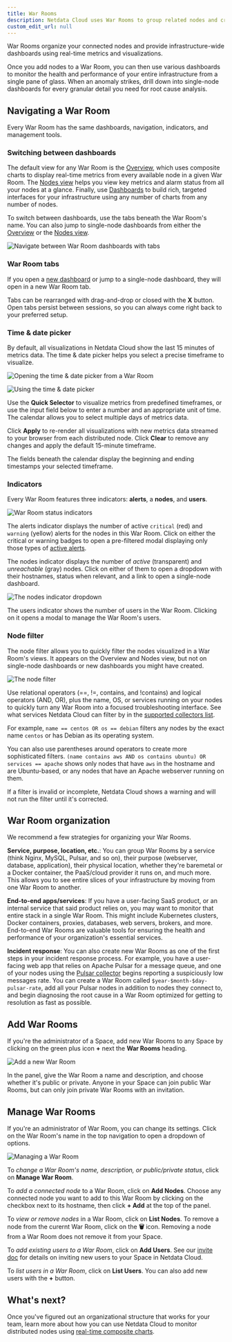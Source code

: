 ```yaml
---
title: War Rooms
description: Netdata Cloud uses War Rooms to group related nodes and create insightful composite dashboards based on their aggregate health and performance.
custom_edit_url: null
---
```


War Rooms organize your connected nodes and provide infrastructure-wide dashboards using real-time metrics and
visualizations.

Once you add nodes to a War Room, you can then use various dashboards to monitor the health and performance of your
entire infrastructure from a single pane of glass. When an anomaly strikes, drill down into single-node dashboards for
every granular detail you need for root cause analysis.

## Navigating a War Room

Every War Room has the same dashboards, navigation, indicators, and management tools.

### Switching between dashboards

The default view for any War Room is the [Overview](/docs/cloud/visualize/overview), which uses composite charts to
display real-time metrics from every available node in a given War Room. The [Nodes view](/docs/cloud/visualize/nodes)
helps you view key metrics and alarm status from all your nodes at a glance. Finally, use
[Dashboards](/docs/cloud/visualize/dashboards) to build rich, targeted interfaces for your infrastructure using any
number of charts from any number of nodes.

To switch between dashboards, use the tabs beneath the War Room's name. You can also jump to single-node dashboards from
either the [Overview](/docs/cloud/visualize/overview#jump-to-single-node-dashboards) or the [Nodes
view](/docs/cloud/visualize/nodes#jump-to-single-node-dashboards).

![Navigate between War Room dashboards with
tabs](https://user-images.githubusercontent.com/1153921/108431813-a5133d00-7200-11eb-8e5c-78da40f16ec1.png)

### War Room tabs

If you open a [new dashboard](/docs/cloud/visualize/dashboards) or jump to a single-node dashboard, they will open in a
new War Room tab.

Tabs can be rearranged with drag-and-drop or closed with the **X** button. Open tabs persist between sessions, so you
can always come right back to your preferred setup.

### Time & date picker

By default, all visualizations in Netdata Cloud show the last 15 minutes of metrics data. The time & date picker helps
you select a precise timeframe to visualize.

![Opening the time & date picker from a War
Room](https://user-images.githubusercontent.com/1153921/108432492-b27cf700-7201-11eb-8b2a-7368a2d7b00f.png)

![Using the time & date
picker](https://user-images.githubusercontent.com/1153921/108432854-418a0f00-7202-11eb-9af6-97c8f973b14c.png)

Use the **Quick Selector** to visualize metrics from predefined timeframes, or use the input field below to enter a
number and an appropriate unit of time. The calendar allows you to select multiple days of metrics data.

Click **Apply** to re-render all visualizations with new metrics data streamed to your browser from each distributed
node. Click **Clear** to remove any changes and apply the default 15-minute timeframe.

The fields beneath the calendar display the beginning and ending timestamps your selected timeframe.

### Indicators

Every War Room features three indicators: **alerts**, a **nodes**, and **users**.

![War Room status
indicators](https://user-images.githubusercontent.com/1153921/108520332-ca975980-7287-11eb-8692-0f6545425e6a.png)

The alerts indicator displays the number of active `critical` (red) and `warning` (yellow) alerts for the nodes in this
War Room. Click on either the critical or warning badges to open a pre-filtered modal displaying only those types of
[active alerts](/docs/cloud/alerts-notifications/view-active-alerts).

The nodes indicator displays the number of _active_ (transparent) and _unreachable_ (gray) nodes. Click on either of
them to open a dropdown with their hostnames, status when relevant, and a link to open a single-node dashboard.

![The nodes indicator
dropdown](https://user-images.githubusercontent.com/1153921/108521419-f1a25b00-7288-11eb-815e-b9e6c75887d1.png)

The users indicator shows the number of users in the War Room. Clicking on it opens a modal to manage the War Room's
users.

### Node filter

The node filter allows you to quickly filter the nodes visualized in a War Room's views. It appears on the Overview and
Nodes view, but not on single-node dashboards or new dashboards you might have created.

![The node filter](https://user-images.githubusercontent.com/1153921/108519236-b0a94700-7286-11eb-8ed1-339ce413d556.png)

Use relational operators (==, !=, contains, and !contains) and logical operators (AND, OR), plus the name, OS, or
services running on your nodes to quickly turn any War Room into a focused troubleshooting interface. See what services
Netdata Cloud can filter by in the [supported collectors list](/docs/agent/collectors/collectors).

For example, `name == centos OR os == debian` filters any nodes by the exact name `centos` or has Debian as its
operating system.

You can also use parentheses around operators to create more sophisticated filters. `(name contains aws AND os contains
ubuntu) OR services == apache` shows only nodes that have `aws` in the hostname and are Ubuntu-based, or any nodes that
have an Apache webserver running on them.

If a filter is invalid or incomplete, Netdata Cloud shows a warning and will not run the filter until it's corrected.

## War Room organization

We recommend a few strategies for organizing your War Rooms.

**Service, purpose, location, etc.**: You can group War Rooms by a service (think Nginx, MySQL, Pulsar, and so on),
their purpose (webserver, database, application), their physical location, whether they're baremetal or a Docker
container, the PaaS/cloud provider it runs on, and much more. This allows you to see entire slices of your
infrastructure by moving from one War Room to another.

**End-to-end apps/services**: If you have a user-facing SaaS product, or an internal service that said product relies
on, you may want to monitor that entire stack in a single War Room. This might include Kubernetes clusters, Docker
containers, proxies, databases, web servers, brokers, and more. End-to-end War Rooms are valuable tools for ensuring the
health and performance of your organization's essential services.

**Incident response**: You can also create new War Rooms as one of the first steps in your incident response process.
For example, you have a user-facing web app that relies on Apache Pulsar for a message queue, and one of your nodes
using the [Pulsar collector](/docs/agent/collectors/go.d.plugin/modules/pulsar) begins reporting a suspiciously low
messages rate. You can create a War Room called `$year-$month-$day-pulsar-rate`, add all your Pulsar nodes in addition
to nodes they connect to, and begin diagnosing the root cause in a War Room optimized for getting to resolution as fast
as possible.

## Add War Rooms

If you're the administrator of a Space, add new War Rooms to any Space by clicking on the green plus icon **+** next the
**War Rooms** heading.

![Add a new War
Room](https://user-images.githubusercontent.com/1153921/108433306-01775c00-7203-11eb-931e-46cd81891dd4.png)

In the panel, give the War Room a name and description, and choose whether it's public or private. Anyone in your Space
can join public War Rooms, but can only join private War Rooms with an invitation.

## Manage War Rooms

If you're an administrator of War Room, you can change its settings. Click on the War Room's name in the top navigation
to open a dropdown of options.

![Managing a War
Room](https://user-images.githubusercontent.com/1153921/108433867-efe28400-7203-11eb-995d-1b1e92b956c6.png)

To _change a War Room's name, description, or public/private status_, click on **Manage War Room**.

To _add a connected node_ to a War Room, click on **Add Nodes**. Choose any connected node you want to add to this War Room
by clicking on the checkbox next to its hostname, then click **+ Add** at the top of the panel.

To _view or remove nodes_ in a War Room, click on **List Nodes**. To remove a node from the curernt War Room, click on
the **🗑** icon. Removing a node from a War Room does not remove it from your Space.

To _add existing users to a War Room_, click on **Add Users**. See our [invite doc](/docs/cloud/manage/invite-your-team)
for details on inviting new users to your Space in Netdata Cloud.

To _list users in a War Room_, click on **List Users**. You can also add new users with the **+** button.

## What's next?

Once you've figured out an organizational structure that works for your team, learn more about how you can use Netdata
Cloud to monitor distributed nodes using [real-time composite charts](/docs/cloud/visualize/overview).
